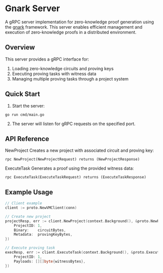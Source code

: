 # Gnark Server

A gRPC server implementation for zero-knowledge proof generation using the [gnark](https://github.com/ConsenSys/gnark) framework. This server enables efficient management and execution of zero-knowledge proofs in a distributed environment.

## Overview

This server provides a gRPC interface for:

1. Loading zero-knowledge circuits and proving keys
2. Executing proving tasks with witness data
3. Managing multiple proving tasks through a project system

## Quick Start
1. Start the server:
```
go run cmd/main.go
```

2. The server will listen for gRPC requests on the specified port.
## API Reference
NewProject
Creates a new project with associated circuit and proving key:

```
rpc NewProject(NewProjectRequest) returns (NewProjectResponse)
```


ExecuteTask
Generates a proof using the provided witness data:

```
rpc ExecuteTask(ExecuteTaskRequest) returns (ExecuteTaskResponse)
```

## Example Usage
```go
// Client example
client := proto.NewVMClient(conn)

// Create new project
projectResp, err := client.NewProject(context.Background(), &proto.NewProjectRequest{
    ProjectID: 1,
    Binary:    circuitBytes,
    Metadata:  provingKeyBytes,
})

// Execute proving task
execResp, err := client.ExecuteTask(context.Background(), &proto.ExecuteTaskRequest{
    ProjectID: 1,
    Payloads: [][]byte{witnessBytes},
})
```